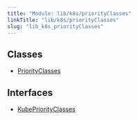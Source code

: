 ```yaml
---
title: "Module: lib/k8s/priorityClasses"
linkTitle: "lib/k8s/priorityClasses"
slug: "lib_k8s_priorityClasses"
---
```


## Classes

- [PriorityClasses](../classes/lib_k8s_priorityClasses.PriorityClasses.md)

## Interfaces

- [KubePriorityClasses](../interfaces/lib_k8s_priorityClasses.KubePriorityClasses.md)
